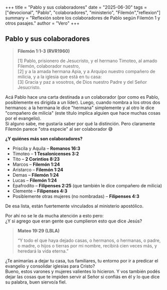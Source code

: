 +++
title = "Pablo y sus colaboradores"
date = "2025-06-30"
tags = ["devocional", "Pablo", "colaboradores", "ministerio", "Filemón","reflexion"]
summary = "Reflexión sobre los colaboradores de Pablo según Filemón 1 y otros pasajes."
author = "Vero"
+++

## Pablo y sus colaboradores

> **Filemón 1:1-3 (RVR1960)**
>
> [1] Pablo, prisionero de Jesucristo, y el hermano Timoteo, al amado Filemón, colaborador nuestro,  
> [2] y a la amada hermana Apia, y a Arquipo nuestro compañero de milicia, y a la iglesia que está en tu casa:  
> [3] Gracia y paz a vosotros, de Dios nuestro Padre y del Señor Jesucristo.

Acá Pablo hace una carta destinada a un colaborador (por como es Pablo, posiblemente es dirigida a un líder). Luego, cuando nombra a los otros dos hermanos: a la hermana le dice "hermana" simplemente y al otro le dice "compañero de milicia" (este título implica alguien que hace muchas cosas por el evangelio).  
Si alguno sabe, me gustaría saber por qué la distinción. Pero claramente Filemón parece "otra especie" al ser colaborador 😅

**¿Y quiénes más son colaboradores?**

- Priscila y Aquila – **Romanos 16:3**
- Timoteo – **1 Tesalonicenses 3:2**
- Tito – **2 Corintios 8:23**
- Marcos – **Filemón 1:24**
- Aristarco – **Filemón 1:24**
- Demas – **Filemón 1:24**
- Lucas – **Filemón 1:24**
- Epafrodito – **Filipenses 2:25** (que también le dice compañero de milicia)
- Clemente – **Filipenses 4:3**
- Posiblemente otras mujeres (no nombradas) – **Filipenses 4:3**

De esa lista, están fuertemente vinculados al ministerio apostólico.

Por ahí no se le da mucha atención a esto pero:  
¿Y si agrego que eran gente que cumplieron esto que dice Jesús?

> **Mateo 19:29 (LBLA)**
>
> “Y todo el que haya dejado casas, o hermanos, o hermanas, o padre, o madre, o hijos o tierras por mi nombre, recibirá cien veces más, y heredará la vida eterna.”

¿Te animarías a dejar tu casa, tus familiares, tu entorno por ir a predicar el evangelio y consolidar iglesias para Cristo?  
Bueno, estos varones y mujeres valientes lo hicieron. Y vos también podés dejar las cosas que te impiden servir al Señor si confiás en él y lo que dice su palabra, buen siervo/a fiel.
